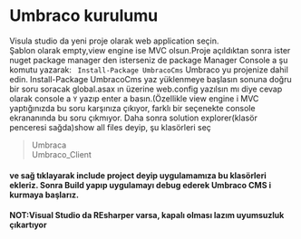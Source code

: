 # Umbraco kurulumu
Visula studio da yeni proje olarak web application seçin.<br>
Şablon olarak empty,view engine ise MVC olsun.Proje açıldıktan sonra ister nuget package manager den isterseniz de package Manager
Console a şu komutu yazarak: ``` Install-Package UmbracoCms``` Umbraco yu projenize dahil edin.
Install-Package UmbracoCms yaz yüklenmeye başlasın
sonuna doğru bir soru soracak global.asax ın üzerine web.config yazılsın mı diye
cevap olarak console a ```Y``` yazıp enter a basın.(Özellikle view engine i MVC yaptığınızda bu soru karşınıza çıkıyor, farklı bir
seçenekte console ekrananında bu soru çıkmıyor. Daha sonra solution explorer(klasör penceresi sağda)show all files deyip,
şu klasörleri seç
>Umbraca<br>
>Umbraco_Client<br>
#### ve sağ tıklayarak include project deyip uygulamamıza bu klasörleri ekleriz. Sonra Build yapıp uygulamayı debug ederek Umbraco CMS i kurmaya başlarız.

#### NOT:Visual Studio da REsharper varsa, kapalı olması lazım uyumsuzluk çıkartıyor

